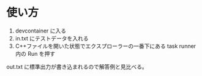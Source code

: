 # 使い方

1. devcontainer に入る
1. in.txt にテストデータを入れる
1. C++ファイルを開いた状態でエクスプローラーの一番下にある task runner 内の Run を押す

out.txt に標準出力が書き込まれるので解答例と見比べる。
